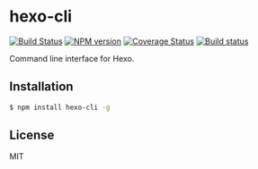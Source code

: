 # hexo-cli

[![Build Status](https://travis-ci.org/hexojs/hexo-cli.svg?branch=master)](https://travis-ci.org/hexojs/hexo-cli)  [![NPM version](https://badge.fury.io/js/hexo-cli.svg)](http://badge.fury.io/js/hexo-cli) [![Coverage Status](https://coveralls.io/repos/hexojs/hexo-cli/badge.svg?branch=master)](https://coveralls.io/r/hexojs/hexo-cli?branch=master) [![Build status](https://ci.appveyor.com/api/projects/status/aa44wp75752x1t47/branch/master?svg=true)](https://ci.appveyor.com/project/tommy351/hexo-cli/branch/master)

Command line interface for Hexo.

## Installation

``` bash
$ npm install hexo-cli -g
```

## License

MIT
